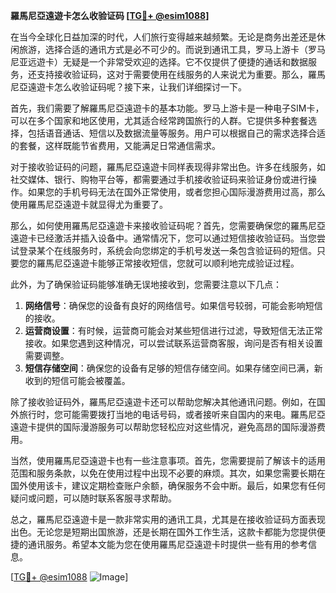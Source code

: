 **羅馬尼亞遠遊卡怎么收验证码 [[TG💪+ @esim1088](https://t.me/s/esim1088)]**

在当今全球化日益加深的时代，人们旅行变得越来越频繁。无论是商务出差还是休闲旅游，选择合适的通讯方式是必不可少的。而说到通讯工具，罗马上游卡（罗马尼亚远遊卡）无疑是一个非常受欢迎的选择。它不仅提供了便捷的通话和数据服务，还支持接收验证码，这对于需要使用在线服务的人来说尤为重要。那么，羅馬尼亞遠遊卡怎么收验证码呢？接下来，让我们详细探讨一下。

首先，我们需要了解羅馬尼亞遠遊卡的基本功能。罗马上游卡是一种电子SIM卡，可以在多个国家和地区使用，尤其适合经常跨国旅行的人群。它提供多种套餐选择，包括语音通话、短信以及数据流量等服务。用户可以根据自己的需求选择合适的套餐，这样既能节省费用，又能满足日常通信需求。

对于接收验证码的问题，羅馬尼亞遠遊卡同样表现得非常出色。许多在线服务，如社交媒体、银行、购物平台等，都需要通过手机接收验证码来验证身份或进行操作。如果您的手机号码无法在国外正常使用，或者您担心国际漫游费用过高，那么使用羅馬尼亞遠遊卡就显得尤为重要了。

那么，如何使用羅馬尼亞遠遊卡来接收验证码呢？首先，您需要确保您的羅馬尼亞遠遊卡已经激活并插入设备中。通常情况下，您可以通过短信接收验证码。当您尝试登录某个在线服务时，系统会向您绑定的手机号发送一条包含验证码的短信。只要您的羅馬尼亞遠遊卡能够正常接收短信，您就可以顺利地完成验证过程。

此外，为了确保验证码能够准确无误地接收到，您需要注意以下几点：

1. **网络信号**：确保您的设备有良好的网络信号。如果信号较弱，可能会影响短信的接收。
2. **运营商设置**：有时候，运营商可能会对某些短信进行过滤，导致短信无法正常接收。如果您遇到这种情况，可以尝试联系运营商客服，询问是否有相关设置需要调整。
3. **短信存储空间**：确保您的设备有足够的短信存储空间。如果存储空间已满，新收到的短信可能会被覆盖。

除了接收验证码外，羅馬尼亞遠遊卡还可以帮助您解决其他通讯问题。例如，在国外旅行时，您可能需要拨打当地的电话号码，或者接听来自国内的来电。羅馬尼亞遠遊卡提供的国际漫游服务可以帮助您轻松应对这些情况，避免高昂的国际漫游费用。

当然，使用羅馬尼亞遠遊卡也有一些注意事项。首先，您需要提前了解该卡的适用范围和服务条款，以免在使用过程中出现不必要的麻烦。其次，如果您需要长期在国外使用该卡，建议定期检查账户余额，确保服务不会中断。最后，如果您有任何疑问或问题，可以随时联系客服寻求帮助。

总之，羅馬尼亞遠遊卡是一款非常实用的通讯工具，尤其是在接收验证码方面表现出色。无论您是短期出国旅游，还是长期在国外工作生活，这款卡都能为您提供便捷的通讯服务。希望本文能为您在使用羅馬尼亞遠遊卡时提供一些有用的参考信息。

[[TG💪+ @esim1088](https://t.me/s/esim1088) ![Image](https://i.postimg.cc/4NQfJmqS/Snipaste-2025-05-13-00-14-12.png)]